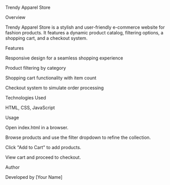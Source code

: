 Trendy Apparel Store

Overview

Trendy Apparel Store is a stylish and user-friendly e-commerce website for fashion products. It features a dynamic product catalog, filtering options, a shopping cart, and a checkout system.

Features

Responsive design for a seamless shopping experience

Product filtering by category

Shopping cart functionality with item count

Checkout system to simulate order processing

Technologies Used

HTML, CSS, JavaScript

Usage

Open index.html in a browser.

Browse products and use the filter dropdown to refine the collection.

Click "Add to Cart" to add products.

View cart and proceed to checkout.

Author

Developed by [Your Name]

